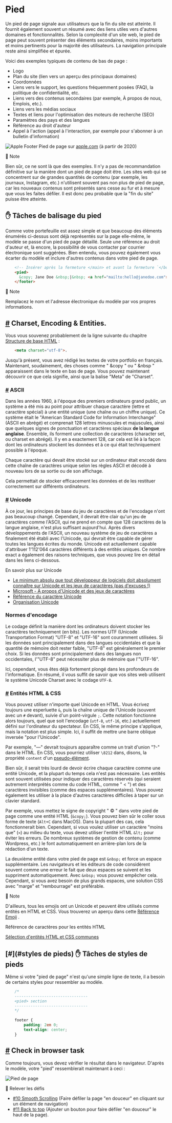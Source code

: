 Pied
===================

Un pied de page signale aux utilisateurs que la fin du site est atteinte. Il fournit également souvent un résumé avec des liens utiles vers d'autres domaines et fonctionnalités. Selon la complexité d'un site web, le pied de page peut souvent présenter des éléments secondaires, moins importants et moins pertinents pour la majorité des utilisateurs. La navigation principale reste ainsi simplifiée et épurée.

Voici des exemples typiques de contenu de bas de page :

* Logo
* Plan du site (lien vers un aperçu des principaux domaines)
* Coordonnées
* Liens vers le support, les questions fréquemment posées (FAQ), la politique de confidentialité, etc.
* Liens vers des contenus secondaires (par exemple, À propos de nous, Emplois, etc.).
* Liens vers les médias sociaux
* Textes et liens pour l'optimisation des moteurs de recherche (SEO)
* Paramètres des pays et des langues
* Référence au droit d'auteur
* Appel à l'action (appel à l'interaction, par exemple pour s'abonner à un bulletin d'information)

![Apple Footer](https://github.com/inetis-ch/viscom-cie1/raw/main/asset/img/apple_footer.fa2f012f.png)
Pied de page sur [apple.com](https://apple.com) (à partir de 2020)

:memo: Note

Bien sûr, ce ne sont là que des exemples. Il n'y a pas de recommandation définitive sur la manière dont un pied de page doit être. Les sites web qui se concentrent sur de grandes quantités de contenu (par exemple, les journaux, Instagram, etc.) n'utilisent souvent pas non plus de pied de page, car les nouveaux contenus sont présentés sans cesse au fur et à mesure que vous les faites défiler. Il est donc peu probable que la "fin du site" puisse être atteinte. 

:hand: Tâches de balisage du pied
-----------------------------------------

Comme votre portefeuille est assez simple et que beaucoup des éléments énumérés ci-dessus sont déjà représentés sur la page elle-même, le modèle se passe d'un pied de page détaillé. Seule une référence au droit d'auteur et, là encore, la possibilité de vous contacter par courrier électronique sont suggérées. Bien entendu, vous pouvez également vous écarter du modèle et inclure d'autres contenus dans votre pied de page.

```html
    <!-- Insérer après la fermeture </main> et avant la fermeture `</body> tag-->
    <pied>
      &copy; Jane Doe &nbsp;|&nbsp; <a href="mailto:hello@janedoe.com">hello@janedoe.com</a>
    </footer>
```    

:memo: Note

Remplacez le nom et l'adresse électronique du modèle par vos propres informations.

[#](#charset-encoding-entities) Charset, Encoding & Entities.
------------------------------------------------------------

Vous vous souvenez probablement de la ligne suivante du chapitre [Structure de base HTML](/guide/04_structure_de_base_html) :

```html
    <meta charset="utf-8">.
```    

Jusqu'à présent, vous avez rédigé les textes de votre portfolio en français. Maintenant, soudainement, des choses comme " &copy " ou " &nbsp " apparaissent dans le texte en bas de page. Vous pouvez maintenant découvrir ce que cela signifie, ainsi que la balise "Meta" de "Charset".

### [#](#ascii) ASCII

Dans les années 1960, à l'époque des premiers ordinateurs grand public, un système a été mis au point pour attribuer chaque caractère (lettre et caractère spécial) à une entité unique (une chaîne ou un chiffre unique). Ce système était le "American Standard Code for Information Interchange" (ASCII en abrégé) et comprenait 128 lettres minuscules et majuscules, ainsi que quelques signes de ponctuation et caractères spéciaux **de la langue anglaise**. Ensemble, ils forment une collection de caractères (character set, ou charset en abrégé). Il y en a exactement 128, car cela est lié à la façon dont les ordinateurs stockent les données et à ce qui était techniquement possible à l'époque.

Chaque caractère qui devait être stocké sur un ordinateur était encodé dans cette chaîne de caractères unique selon les règles ASCII et décodé à nouveau lors de sa sortie ou de son affichage.

Cela permettait de stocker efficacement les données et de les restituer correctement sur différents ordinateurs.

### [#](#unicode) Unicode

À ce jour, les principes de base du jeu de caractères et de l'encodage n'ont pas beaucoup changé. Cependant, il devrait être clair qu'un jeu de caractères comme l'ASCII, qui ne prend en compte que 128 caractères de la langue anglaise, n'est plus suffisant aujourd'hui. Après divers développements de l'ASCII, un nouveau système de jeu de caractères a finalement été établi avec l'Unicode, qui devrait être capable de gérer toutes les langues écrites du monde. Unicode est actuellement capable d'attribuer 1'112'064 caractères différents à des entités uniques. Ce nombre exact a également des raisons techniques, que vous pouvez lire en détail dans les liens ci-dessous.

En savoir plus sur Unicode

* [Le minimum absolu que tout développeur de logiciels doit absolument connaître sur Unicode et les jeux de caractères (pas d'excuses !)](https://www.joelonsoftware.com/2003/10/08/the-absolute-minimum-every-software-developer-absolutely-positively-must-know-about-unicode-and-character-sets-no-excuses/)
* [Microsoft - À propos d'Unicode et des jeux de caractères](https://docs.microsoft.com/de-de/windows/win32/intl/unicode?redirectedfrom=MSDN)
* [Référence du caractère Unicode](https://en.wikipedia.org/wiki/List_of_Unicode_characters)
* [Organisation Unicode](https://unicode.org/)

### Normes d'encodage

Le codage définit la manière dont les ordinateurs doivent stocker les caractères techniquement (en bits). Les normes UTF (Unicode Transportation Format) "UTF-8" et "UTF-16" sont couramment utilisées. Si les données sont principalement dans des langues occidentales et que la quantité de mémoire doit rester faible, "UTF-8" est généralement le premier choix. Si les données sont principalement dans des langues non occidentales, l'"UTF-8" peut nécessiter plus de mémoire que l'"UTF-16".

Ici, cependant, vous êtes déjà fortement plongé dans les profondeurs de l'informatique. En résumé, il vous suffit de savoir que vos sites web utilisent le système Unicode Charset avec le codage `UTF-8`.

### [#](#html-css-entities) Entités HTML & CSS

Vous pouvez utiliser n'importe quel Unicode en HTML. Vous écrivez toujours une esperluette `&`, puis la chaîne unique de l'Unicode (souvent avec un `#` devant), suivie d'un point-virgule `;`. Cette notation fonctionne alors toujours, quel que soit l'encodage (`utf-8`, `utf-16`, etc.) actuellement défini sur l'ordinateur du spectateur. En CSS, le même principe s'applique, mais la notation est plus simple. Ici, il suffit de mettre une barre oblique inversée "pour l'Unicode".

Par exemple, "&#8212;" devrait toujours apparaître comme un trait d'union "?-" dans le HTML. En CSS, vous pourriez utiliser `\8212` dans, disons, la propriété `content` d'un [pseudo-élément](/guide/17_pseudo-class_pseudo-elements).

Bien sûr, il serait très lourd de devoir écrire chaque caractère comme une entité Unicode, et la plupart du temps cela n'est pas nécessaire. Les entités sont souvent utilisées pour indiquer des caractères réservés (qui seraient autrement interprétés comme du code HTML, comme " < ") et des caractères invisibles (comme des espaces supplémentaires). Vous pouvez également les utiliser à la place d'autres caractères difficiles à taper sur un clavier standard.

Par exemple, vous mettez le signe de copyright " © " dans votre pied de page comme une entité HTML (`&copy;`). Vous pouvez bien sûr le coller sous forme de texte (`Alt+C` dans MacOS). Dans la plupart des cas, cela fonctionnerait bien. Cependant, si vous voulez utiliser un caractère "moins que" (`<`) au milieu du texte, vous devez utiliser l'entité HTML `&lt;` pour éviter les erreurs. De nombreux systèmes de gestion de contenu (comme Wordpress, etc.) le font automatiquement en arrière-plan lors de la rédaction d'un texte.

La deuxième entité dans votre pied de page est `&nbsp;` et force un espace supplémentaire. Les navigateurs et les éditeurs de code considèrent souvent comme une erreur le fait que deux espaces se suivent et les suppriment automatiquement. Avec `&nbsp;` vous pouvez empêcher cela. Cependant, si vous avez besoin de plus grands espaces, une solution CSS avec "marge" et "rembourrage" est préférable.

:memo: Note

D'ailleurs, tous les emojis ont un Unicode et peuvent être utilisés comme entités en HTML et CSS. Vous trouverez un aperçu dans cette [Référence Emoji](https://w3schoolsrus.github.io/charsets/ref_emoji.html) .

Référence de caractères pour les entités HTML

[Sélection d'entités HTML et CSS communes](https://www.toptal.com/designers/htmlarrows/)

[#](#styles de pieds) :hand: Tâches de styles de pieds
-----------------------------------------

Même si votre "pied de page" n'est qu'une simple ligne de texte, il a besoin de certains styles pour ressembler au modèle.

```css
    /* 
    --------------------------------
    <pied> section
    --------------------------------
    */
    
    footer {
    	padding: 2em 0;
    	text-align: center;
    }
```    

[#](#check-in-browser) Check in browser task
---------------------------------------------------------

Comme toujours, vous devez vérifier le résultat dans le navigateur. D'après le modèle, votre "pied" ressemblerait maintenant à ceci :

![Pied de page](https://github.com/inetis-ch/viscom-cie1/raw/main/asset/img/footer.2c5907fr.png)

:mega: Relever les défis

* [#10 Smooth Scrolling](/viscom-cie1/challenges/#_10-smooth-scrolling) (Faire défiler la page "en douceur" en cliquant sur un élément de navigation)
* [#11 Back to top](/viscom-cie1/challenges/#_11-back-to-top) (Ajouter un bouton pour faire défiler "en douceur" le haut de la page).